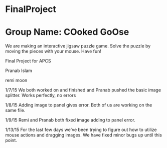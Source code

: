 FinalProject
============
Group Name: COoked GoOse
============

We are making an interactive jigsaw puzzle game. Solve the puzzle by moving the pieces with your mouse. Have fun!


Final Project for APCS 

Pranab Islam

remi moon

1/7/15
We both worked on and finished and Pranab pushed the basic image splitter. Works perfectly, no errors

1/8/15 Adding image to panel gives error. Both of us are working on the same file. 

1/9/15 Remi and Pranab both fixed image adding to panel error. 

1/13/15 For the last few days we've been trying to figure out how to utilize mouse actions and dragging images. We have fixed minor bugs up until this point.  
